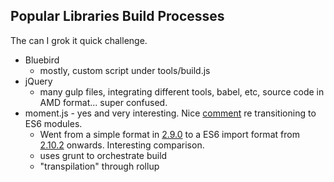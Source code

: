## Popular Libraries Build Processes

The can I grok it quick challenge.

- Bluebird
  - mostly, custom script under tools/build.js
- jQuery
  - many gulp files, integrating different tools, babel, etc, source code in AMD format... super confused.
- moment.js - yes and very interesting.  Nice [comment](https://github.com/moment/moment#port-to-ecmascript-6-version-2100) re transitioning to ES6 modules.
  - Went from a simple format in [2.9.0](https://github.com/moment/moment/tree/2.9.0) to a ES6 import format from [2.10.2](https://github.com/moment/moment/tree/2.10.2) onwards.  Interesting comparison.
  - uses grunt to orchestrate build
  - "transpilation" through rollup

